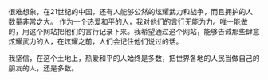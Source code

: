 很难想象，在21世纪的中国，还有人能够公然的炫耀武力和战争，而且拥护的人数量非常之大。
作为一个热爱和平的人，我对他们的言行无能为力。唯一能做的，用这个网站把他们的言行记录下来。我希望通过这个网站，能够告诫那些肆意炫耀武力的人，在炫耀之前，人们会记住他们说过的话。

我坚信，在这个土地上，热爱和平的人始终是多数，把世界各地的人民当做自己的朋友的人，还是多数。

